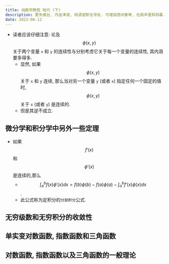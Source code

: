 ```yaml
---
title: 纯数学教程 哈代 (下)
description: 雾失楼台, 月迷津渡, 桃源望断无寻处. 可堪孤馆闭春寒, 杜鹃声里斜阳暮.
date: 2022-06-12
---
```


- 读者应该仔细注意: 论及
  $$ \phi (x, y) $$
  关于两个变量 `x` 和 `y` 的连续性与分别考虑它关于每一个变量的连续性,
  其内涵要多得多.
  - 显然, 如果
    $$ \phi (x, y) $$
    关于 `x` 和 `y` 连续, 那么当对另一个变量 `y` (或者 `x`)
    指定任何一个固定的值时,
    $$ \phi (x, y) $$
    关于 `x` (或者 `y`) 是连续的.
  - 但是其逆不成立.

## 微分学和积分学中另外一些定理

- 如果
  $$ f'(x) $$
  和
  $$ \phi ' (x) $$
  是连续的,那么
  - $$
      \int_{a}^{b} f(x) \phi ' (x) dx =
      f(b) \phi (b) - f(a) \phi (a) -
      \int_{a}^{b} f'(x) \phi (x) dx
    $$.
  - 此公式称为定积分的`分部积分`公式.

## 无穷级数和无穷积分的收敛性

## 单实变对数函数, 指数函数和三角函数

## 对数函数, 指数函数以及三角函数的一般理论
